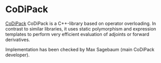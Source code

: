 # CoDiPack

[CoDiPack][] CoDiPack is a C++-library based on operator overloading.
In contrast to similar libraries, it uses static polymorphism and
expression templates to perform very efficient evaluation of adjoints
or forward derivatives.

[CoDiPack]: https://scicomp.rptu.de/software/codi/

Implementation has been checked by Max Sagebaum (main CoDiPack developer).
